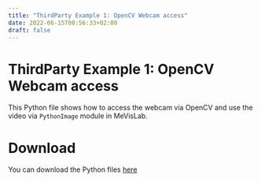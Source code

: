 ```yaml
---
title: "ThirdParty Example 1: OpenCV Webcam access"
date: 2022-06-15T08:56:33+02:00
draft: false
---
```


# ThirdParty Example 1: OpenCV Webcam access
This Python file shows how to access the webcam via OpenCV and use the video via `PythonImage` module in MeVisLab.

# Download
You can download the Python files [here](/examples/thirdparty/example1/OpenCVExample.zip)
